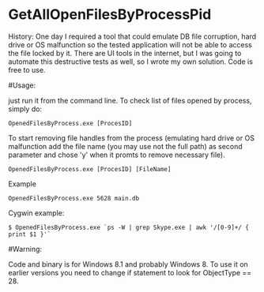 GetAllOpenFilesByProcessPid
===========================

History:
One day I required a tool that could emulate DB file corruption, hard drive or OS malfunction so the tested application will not be able to access the file locked by it. There are UI tools in the internet, but I was going to automate this destructive tests as well, so I wrote my own solution. Code is free to use.

#Usage:

just run it from the command line.
To check list of files opened by process, simply do:

    OpenedFilesByProcess.exe [ProcesID]

To start removing file handles from the process (emulating hard drive or OS malfunction add the file name (you may use not the full path) as second parameter and chose 'y' when it promts to remove necessary file).

    OpenedFilesByProcess.exe [ProcesID] [FileName]

Example

    OpenedFilesByProcess.exe 5628 main.db
    
Cygwin example:

    $ OpenedFilesByProcess.exe `ps -W | grep Skype.exe | awk '/[0-9]+/ { print $1 }'`

#Warning:

Code and binary is for Windows 8.1 and probably Windows 8. To use it on earlier versions you need to change if statement to look for ObjectType == 28.
